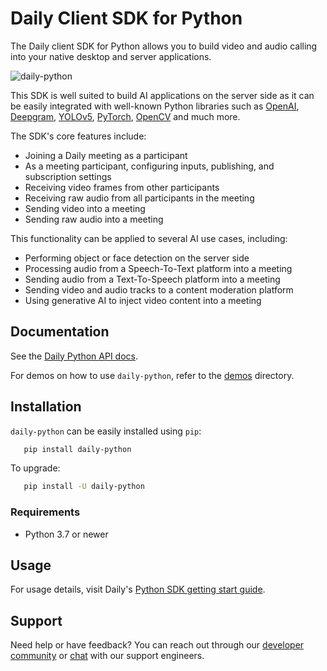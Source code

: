 # Daily Client SDK for Python

The Daily client SDK for Python allows you to build video and audio calling into your native desktop and server applications.

![daily-python](https://github.com/daily-co/daily-python/blob/main/daily-python.gif?raw=true)

This SDK is well suited to build AI applications on the server side as it can be
easily integrated with well-known Python libraries such as
[OpenAI](https://github.com/openai/openai-python),
[Deepgram](https://github.com/deepgram/deepgram-python-sdk),
[YOLOv5](https://github.com/ultralytics/yolov5), [PyTorch](https://pytorch.org),
[OpenCV](https://opencv.org/) and much more.

The SDK's core features include:

- Joining a Daily meeting as a participant
- As a meeting participant, configuring inputs, publishing, and subscription settings
- Receiving video frames from other participants
- Receiving raw audio from all participants in the meeting
- Sending video into a meeting
- Sending raw audio into a meeting

This functionality can be applied to several AI use cases, including:

- Performing object or face detection on the server side
- Processing audio from a Speech-To-Text platform into a meeting
- Sending audio from a Text-To-Speech platform into a meeting
- Sending video and audio tracks to a content moderation platform
- Using generative AI to inject video content into a meeting

## Documentation

See the [Daily Python API docs](https://reference-python.daily.co/index.html).

For demos on how to use `daily-python`, refer to the [demos](https://github.com/daily-co/daily-python/tree/main/demos) directory.

## Installation

`daily-python` can be easily installed using `pip`:

```bash
   pip install daily-python
```

To upgrade:

```bash
   pip install -U daily-python
```

### Requirements

- Python 3.7 or newer

## Usage

For usage details, visit Daily's [Python SDK getting start guide](https://docs.daily.co/guides/products/ai-toolkit).

## Support

Need help or have feedback? You can reach out through our [developer community](https://community.daily.co/) or [chat](https://www.daily.co/company/contact/support/) with our support engineers.
